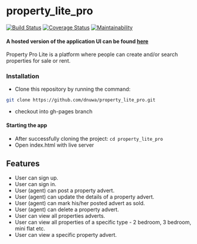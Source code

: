 # property_lite_pro
[![Build Status](https://travis-ci.org/dnuwa/property_lite_pro.svg?branch=develop)](https://travis-ci.org/dnuwa/property_lite_pro)              [![Coverage Status](https://coveralls.io/repos/github/dnuwa/property_lite_pro/badge.svg?branch=develop)](https://coveralls.io/github/dnuwa/property_lite_pro?branch=develop)                [![Maintainability](https://api.codeclimate.com/v1/badges/f160b5ab4d0c6f05ccab/maintainability)](https://codeclimate.com/github/dnuwa/property_lite_pro/maintainability)
#### A hosted version of the application UI can be found [here](https://dnuwa.github.io/property_lite_pro/UI/)
Property Pro Lite is a platform where people can create and/or search properties for sale or rent.

### Installation

- Clone this repository by running the command:

```bash
git clone https://github.com/dnuwa/property_lite_pro.git
```
- checkout into gh-pages branch

#### Starting the app

- After successfully cloning the project: `cd property_lite_pro`
- Open index.html with live server

## Features
- User can sign up.
- User can sign in.
- User (agent) can post a property advert.
- User (agent) can update the details of a property advert.
- User (agent) can mark his/her posted advert as sold.
- User (agent) can delete a property advert.
- User can view all properties adverts.
- User can view all properties of a specific type - 2 bedroom, 3 bedroom, mini flat etc.
- User can view a specific property advert.
